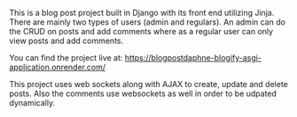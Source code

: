 This is a blog post project built in Django with its front end utilizing Jinja. There are mainly two types of users (admin and regulars).
An admin can do the CRUD on posts and add comments where as a regular user can only view posts and add comments.

You can find the project live at: https://blogpostdaphne-blogify-asgi-application.onrender.com/

This project uses web sockets along with AJAX to create, update and delete posts. Also the comments use websockets as well in order to be udpated dynamically.
